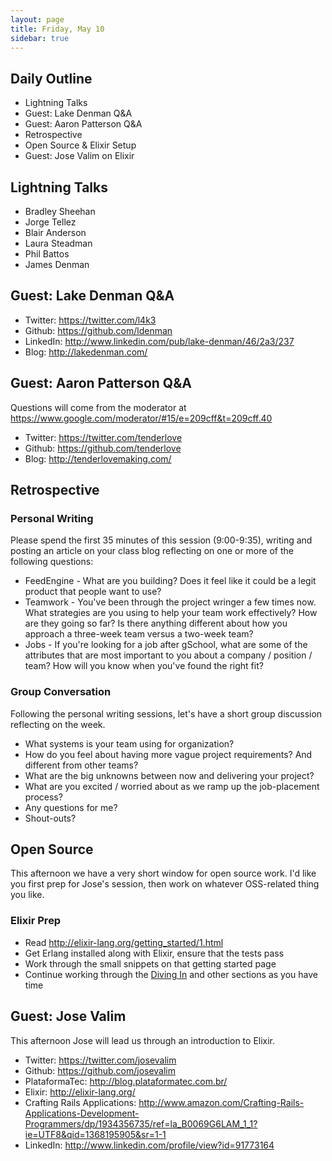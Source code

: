 ```yaml
---
layout: page
title: Friday, May 10
sidebar: true
---
```


## Daily Outline

* Lightning Talks
* Guest: Lake Denman Q&A
* Guest: Aaron Patterson Q&A
* Retrospective
* Open Source & Elixir Setup
* Guest: Jose Valim on Elixir

## Lightning Talks

* Bradley Sheehan
* Jorge Tellez
* Blair Anderson
* Laura Steadman
* Phil Battos
* James Denman

## Guest: Lake Denman Q&A

* Twitter: https://twitter.com/l4k3
* Github: https://github.com/ldenman
* LinkedIn: http://www.linkedin.com/pub/lake-denman/46/2a3/237
* Blog: http://lakedenman.com/

## Guest: Aaron Patterson Q&A

Questions will come from the moderator at https://www.google.com/moderator/#15/e=209cff&t=209cff.40

* Twitter: https://twitter.com/tenderlove
* Github: https://github.com/tenderlove
* Blog: http://tenderlovemaking.com/

## Retrospective

### Personal Writing

Please spend the first 35 minutes of this session (9:00-9:35), writing and posting an article on your class blog reflecting on one or more of the following questions:

* FeedEngine - What are you building? Does it feel like it could be a legit product that people want to use?
* Teamwork - You've been through the project wringer a few times now. What strategies are you using to help your team work effectively? How are they going so far? Is there anything different about how you approach a three-week team versus a two-week team?
* Jobs - If you're looking for a job after gSchool, what are some of the attributes that are most important to you about a company / position / team? How will you know when you've found the right fit?

### Group Conversation

Following the personal writing sessions, let's have a short group discussion reflecting on the week.

* What systems is your team using for organization?
* How do you feel about having more vague project requirements? And different from other teams?
* What are the big unknowns between now and delivering your project?
* What are you excited / worried about as we ramp up the job-placement process?
* Any questions for me?
* Shout-outs?

## Open Source

This afternoon we have a very short window for open source work. I'd like you first prep for Jose's session, then work on whatever OSS-related thing you like.

### Elixir Prep

* Read http://elixir-lang.org/getting_started/1.html
* Get Erlang installed along with Elixir, ensure that the tests pass
* Work through the small snippets on that getting started page
* Continue working through the [Diving In](http://elixir-lang.org/getting_started/2.html) and other sections as you have time

## Guest: Jose Valim

This afternoon Jose will lead us through an introduction to Elixir.

* Twitter: https://twitter.com/josevalim
* Github: https://github.com/josevalim
* PlataformaTec: http://blog.plataformatec.com.br/
* Elixir: http://elixir-lang.org/
* Crafting Rails Applications: http://www.amazon.com/Crafting-Rails-Applications-Development-Programmers/dp/1934356735/ref=la_B0069G6LAM_1_1?ie=UTF8&qid=1368195905&sr=1-1
* LinkedIn: http://www.linkedin.com/profile/view?id=91773164
